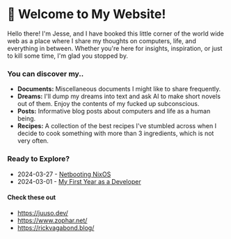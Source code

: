 # 🌱 Welcome to My Website!

Hello there! I'm Jesse, and I have booked this little corner of the world wide web as a place where I share my thoughts on computers, life, and everything in between. Whether you're here for insights, inspiration, or just to kill some time, I'm glad you stopped by.

### You can discover my..

  - **Documents:** Miscellaneous documents I might like to share frequently.
  - **Dreams:** I'll dump my dreams into text and ask AI to make short novels out of them. Enjoy the contents of my fucked up subconscious.
  - **Posts:** Informative blog posts about computers and life as a human being.
  - **Recipes:** A collection of the best recipes I've stumbled across when I decide to cook something with more than 3 ingredients, which is not very often.

### Ready to Explore?

  - 2024-03-27 - [Netbooting NixOS](./posts/Netbooting%20NixOS.md)
  - 2024-03-01 - [My First Year as a Developer](./posts/My%20First%20Year%20as%20a%20Developer.md)

#### Check these out

  - https://juuso.dev/
  - https://www.zophar.net/
  - https://rickvagabond.blog/

